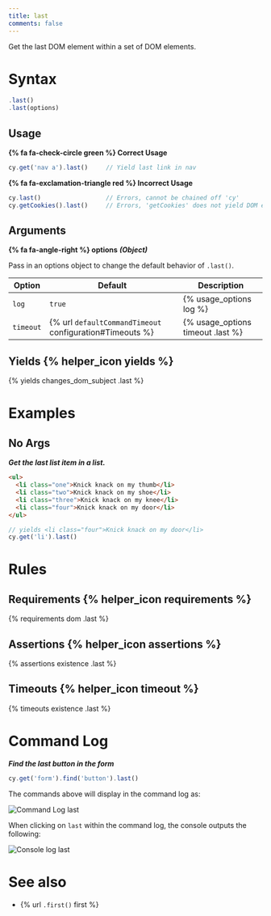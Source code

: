 ```yaml
---
title: last
comments: false
---
```


Get the last DOM element within a set of DOM elements.

# Syntax

```javascript
.last()
.last(options)
```

## Usage

**{% fa fa-check-circle green %} Correct Usage**

```javascript
cy.get('nav a').last()     // Yield last link in nav
```

**{% fa fa-exclamation-triangle red %} Incorrect Usage**

```javascript
cy.last()                  // Errors, cannot be chained off 'cy'
cy.getCookies().last()     // Errors, 'getCookies' does not yield DOM element
```

## Arguments

**{% fa fa-angle-right %} options**  ***(Object)***

Pass in an options object to change the default behavior of `.last()`.

Option | Default | Description
--- | --- | ---
`log` | `true` | {% usage_options log %}
`timeout` | {% url `defaultCommandTimeout` configuration#Timeouts %} | {% usage_options timeout .last %}

## Yields {% helper_icon yields %}

{% yields changes_dom_subject .last %}

# Examples

## No Args

***Get the last list item in a list.***

```html
<ul>
  <li class="one">Knick knack on my thumb</li>
  <li class="two">Knick knack on my shoe</li>
  <li class="three">Knick knack on my knee</li>
  <li class="four">Knick knack on my door</li>
</ul>
```

```javascript
// yields <li class="four">Knick knack on my door</li>
cy.get('li').last()
```

# Rules

## Requirements {% helper_icon requirements %}

{% requirements dom .last %}

## Assertions {% helper_icon assertions %}

{% assertions existence .last %}

## Timeouts {% helper_icon timeout %}

{% timeouts existence .last %}

# Command Log

***Find the last button in the form***

```javascript
cy.get('form').find('button').last()
```

The commands above will display in the command log as:

![Command Log last](/img/api/last/find-the-last-button-in-a-form.png)

When clicking on `last` within the command log, the console outputs the following:

![Console log last](/img/api/last/inspect-last-element-in-console.png)

# See also

- {% url `.first()` first %}
